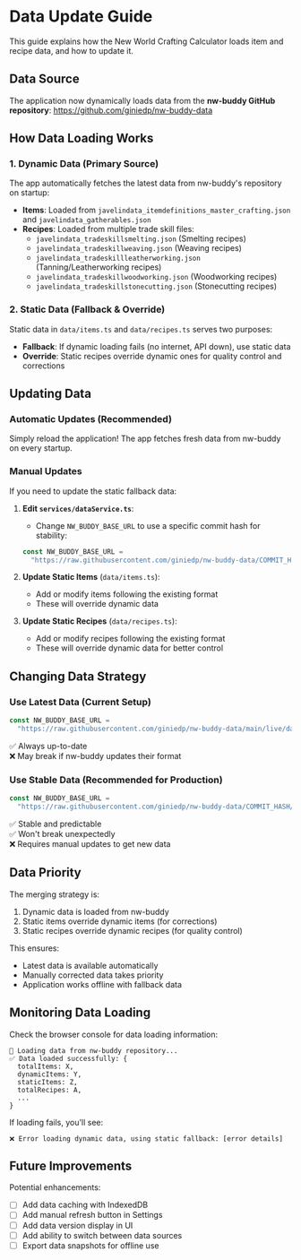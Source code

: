 # Data Update Guide

This guide explains how the New World Crafting Calculator loads item and recipe data, and how to update it.

## Data Source

The application now dynamically loads data from the **nw-buddy GitHub repository**:
https://github.com/giniedp/nw-buddy-data

## How Data Loading Works

### 1. Dynamic Data (Primary Source)

The app automatically fetches the latest data from nw-buddy's repository on startup:

- **Items**: Loaded from `javelindata_itemdefinitions_master_crafting.json` and `javelindata_gatherables.json`
- **Recipes**: Loaded from multiple trade skill files:
  - `javelindata_tradeskillsmelting.json` (Smelting recipes)
  - `javelindata_tradeskillweaving.json` (Weaving recipes)
  - `javelindata_tradeskillleatherworking.json` (Tanning/Leatherworking recipes)
  - `javelindata_tradeskillwoodworking.json` (Woodworking recipes)
  - `javelindata_tradeskillstonecutting.json` (Stonecutting recipes)

### 2. Static Data (Fallback & Override)

Static data in `data/items.ts` and `data/recipes.ts` serves two purposes:

- **Fallback**: If dynamic loading fails (no internet, API down), use static data
- **Override**: Static recipes override dynamic ones for quality control and corrections

## Updating Data

### Automatic Updates (Recommended)

Simply reload the application! The app fetches fresh data from nw-buddy on every startup.

### Manual Updates

If you need to update the static fallback data:

1. **Edit `services/dataService.ts`**:
   - Change `NW_BUDDY_BASE_URL` to use a specific commit hash for stability:

   ```typescript
   const NW_BUDDY_BASE_URL =
     "https://raw.githubusercontent.com/giniedp/nw-buddy-data/COMMIT_HASH/live/datatables";
   ```

2. **Update Static Items** (`data/items.ts`):
   - Add or modify items following the existing format
   - These will override dynamic data

3. **Update Static Recipes** (`data/recipes.ts`):
   - Add or modify recipes following the existing format
   - These will override dynamic data for better control

## Changing Data Strategy

### Use Latest Data (Current Setup)

```typescript
const NW_BUDDY_BASE_URL =
  "https://raw.githubusercontent.com/giniedp/nw-buddy-data/main/live/datatables";
```

✅ Always up-to-date  
❌ May break if nw-buddy updates their format

### Use Stable Data (Recommended for Production)

```typescript
const NW_BUDDY_BASE_URL =
  "https://raw.githubusercontent.com/giniedp/nw-buddy-data/COMMIT_HASH/live/datatables";
```

✅ Stable and predictable  
✅ Won't break unexpectedly  
❌ Requires manual updates to get new data

## Data Priority

The merging strategy is:

1. Dynamic data is loaded from nw-buddy
2. Static items override dynamic items (for corrections)
3. Static recipes override dynamic recipes (for quality control)

This ensures:

- Latest data is available automatically
- Manually corrected data takes priority
- Application works offline with fallback data

## Monitoring Data Loading

Check the browser console for data loading information:

```
🔄 Loading data from nw-buddy repository...
✅ Data loaded successfully: {
  totalItems: X,
  dynamicItems: Y,
  staticItems: Z,
  totalRecipes: A,
  ...
}
```

If loading fails, you'll see:

```
❌ Error loading dynamic data, using static fallback: [error details]
```

## Future Improvements

Potential enhancements:

- [ ] Add data caching with IndexedDB
- [ ] Add manual refresh button in Settings
- [ ] Add data version display in UI
- [ ] Add ability to switch between data sources
- [ ] Export data snapshots for offline use
